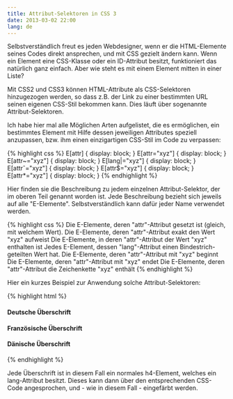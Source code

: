 ```yaml
---
title: Attribut-Selektoren in CSS 3
date: 2013-03-02 22:00
lang: de
---
```


Selbstverständlich freut es jeden Webdesigner, wenn er die HTML-Elemente seines Codes direkt ansprechen, und mit CSS gezielt ändern kann. Wenn ein Element eine CSS-Klasse oder ein ID-Attribut besitzt, funktioniert das natürlich ganz einfach. Aber wie steht es mit einem Element mitten in einer Liste?

Mit CSS2 und CSS3 können HTML-Attribute als CSS-Selektoren hinzugezogen werden, so dass z.B. der Link zu einer bestimmten URL seinen eigenen CSS-Stil bekommen kann. Dies läuft über sogenannte Attribut-Selektoren.

Ich habe hier mal alle Möglichen Arten aufgelistet, die es ermöglichen, ein bestimmtes Element mit Hilfe dessen jeweiligen Attributes speziell anzupassen, bzw. ihm einen einzigartigen CSS-Stil im Code zu verpassen:

{% highlight css %}
E[attr] { display: block; }
E[attr="xyz"] { display: block; }
E[attr~="xyz"] { display: block; }
E[lang|="xyz"] { display: block; }
E[attrˆ="xyz"] { display: block; }
E[attr$="xyz"] { display: block; }
E[attr*="xyz"] { display: block; }
{% endhighlight %}

Hier finden sie die Beschreibung zu jedem einzelnen Attribut-Selektor, der im oberen Teil genannt worden ist. Jede Beschreibung bezieht sich jeweils auf alle "E-Elemente". Selbstverständlich kann dafür jeder Name verwendet werden.

{% highlight css %}
Die E-Elemente, deren "attr"-Attribut gesetzt ist (gleich, mit welchem Wert).
Die E-Elemente, deren "attr"-Attribut exakt den Wert "xyz" aufweist
Die E-Elemente, in deren "attr"-Attribut der Wert "xyz" enthalten ist
Jedes E-Element, dessen "lang"-Attribut einen Bindestrich-geteilten Wert hat.
Die E-Elemente, deren "attr"-Attribut mit "xyz" beginnt
Die E-Elemente, deren "attr"-Attribut mit "xyz" endet
Die E-Elemente, deren "attr"-Attribut die Zeichenkette "xyz" enthält
{% endhighlight %}

Hier ein kurzes Beispiel zur Anwendung solche Attribut-Selektoren:

{% highlight html %}
<h4 lang="de">Deutsche Überschrift</h4>
<h4 lang="fr">Französische Überschrift</h4>
<h4 lang="dk">Dänische Überschrift</h4>
{% endhighlight %}

Jede Überschrift ist in diesem Fall ein normales h4-Element, welches ein lang-Attribut besitzt. Dieses kann dann über den entsprechenden CSS-Code angesprochen, und - wie in diesem Fall - eingefärbt werden.
